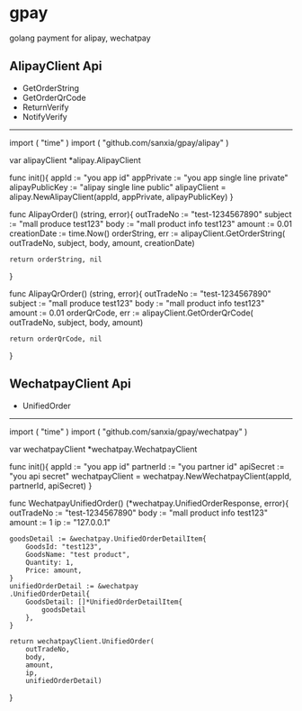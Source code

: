 # gpay
golang payment for alipay, wechatpay

AlipayClient Api
---------------------------
* GetOrderString
* GetOrderQrCode
* ReturnVerify
* NotifyVerify
---------------------------

import (
    "time"
)
import (
    "github.com/sanxia/gpay/alipay"
)

var alipayClient *alipay.AlipayClient

func init(){
    appId := "you app id"
    appPrivate := "you app single line private"
    alipayPublicKey := "alipay single line public"
    alipayClient = alipay.NewAlipayClient(appId, appPrivate, alipayPublicKey)
}

func AlipayOrder() (string, error){
    outTradeNo := "test-1234567890"
    subject := "mall produce test123"
    body := "mall product info test123"
    amount := 0.01
    creationDate := time.Now()
    orderString, err := alipayClient.GetOrderString(
        outTradeNo,
        subject,
        body,
        amount,
        creationDate)

    return orderString, nil
}

func AlipayQrOrder() (string, error){
    outTradeNo := "test-1234567890"
    subject := "mall produce test123"
    body := "mall product info test123"
    amount := 0.01
    orderQrCode, err := alipayClient.GetOrderQrCode(
        outTradeNo,
        subject,
        body,
        amount)

    return orderQrCode, nil
}


WechatpayClient Api
---------------------------
* UnifiedOrder
---------------------------
import (
    "time"
)
import (
    "github.com/sanxia/gpay/wechatpay"
)

var wechatpayClient *wechatpay.WechatpayClient

func init(){
    appId := "you app id"
    partnerId := "you partner id"
    apiSecret := "you api secret"
    wechatpayClient = wechatpay.NewWechatpayClient(appId, partnerId, apiSecret)
}

func WechatpayUnifiedOrder() (*wechatpay.UnifiedOrderResponse, error){
    outTradeNo := "test-1234567890"
    body := "mall product info test123"
    amount := 1
    ip := "127.0.0.1"

    goodsDetail := &wechatpay.UnifiedOrderDetailItem{
        GoodsId: "test123",
        GoodsName: "test product",
        Quantity: 1,
        Price: amount,
    }
    unifiedOrderDetail := &wechatpay
    .UnifiedOrderDetail{
        GoodsDetail: []*UnifiedOrderDetailItem{
            goodsDetail
        },
    }

    return wechatpayClient.UnifiedOrder(
        outTradeNo,
        body,
        amount,
        ip,
        unifiedOrderDetail)
}
